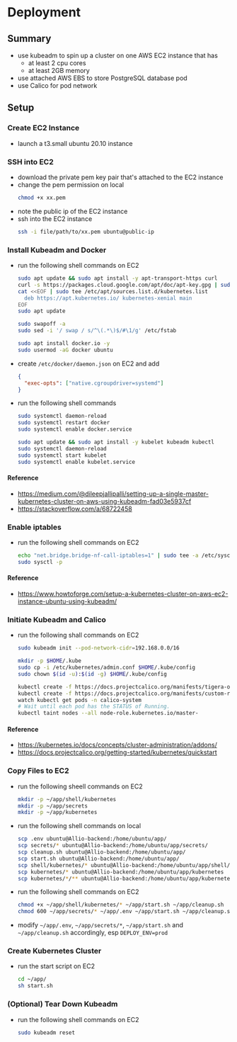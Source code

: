 # Deployment

## Summary

- use kubeadm to spin up a cluster on one AWS EC2 instance that has
  - at least 2 cpu cores
  - at least 2GB memory
- use attached AWS EBS to store PostgreSQL database pod
- use Calico for pod network

## Setup

### Create EC2 Instance

- launch a t3.small ubuntu 20.10 instance

### SSH into EC2

- download the private pem key pair that's attached to the EC2 instance
- change the pem permission on local
  ```sh
  chmod +x xx.pem
  ```
- note the public ip of the EC2 instance
- ssh into the EC2 instance
  ```sh
  ssh -i file/path/to/xx.pem ubuntu@public-ip
  ```

### Install Kubeadm and Docker

- run the following shell commands on EC2

  ```sh
  sudo apt update && sudo apt install -y apt-transport-https curl
  curl -s https://packages.cloud.google.com/apt/doc/apt-key.gpg | sudo apt-key add -
  cat <<EOF | sudo tee /etc/apt/sources.list.d/kubernetes.list
    deb https://apt.kubernetes.io/ kubernetes-xenial main
  EOF
  sudo apt update

  sudo swapoff -a
  sudo sed -i '/ swap / s/^\(.*\)$/#\1/g' /etc/fstab

  sudo apt install docker.io -y
  sudo usermod -aG docker ubuntu
  ```

- create `/etc/docker/daemon.json` on EC2 and add

  ```json
  {
    "exec-opts": ["native.cgroupdriver=systemd"]
  }
  ```

- run the following shell commands

  ```sh
  sudo systemctl daemon-reload
  sudo systemctl restart docker
  sudo systemctl enable docker.service

  sudo apt update && sudo apt install -y kubelet kubeadm kubectl
  sudo systemctl daemon-reload
  sudo systemctl start kubelet
  sudo systemctl enable kubelet.service
  ```

#### Reference

- https://medium.com/@dileepjallipalli/setting-up-a-single-master-kubernetes-cluster-on-aws-using-kubeadm-fad03e5937cf
- https://stackoverflow.com/a/68722458

### Enable iptables

- run the following shell commands on EC2
  ```sh
  echo "net.bridge.bridge-nf-call-iptables=1" | sudo tee -a /etc/sysctl.conf
  sudo sysctl -p
  ```

#### Reference

- https://www.howtoforge.com/setup-a-kubernetes-cluster-on-aws-ec2-instance-ubuntu-using-kubeadm/

### Initiate Kubeadm and Calico

- run the following shall commands on EC2

  ```sh
  sudo kubeadm init --pod-network-cidr=192.168.0.0/16

  mkdir -p $HOME/.kube
  sudo cp -i /etc/kubernetes/admin.conf $HOME/.kube/config
  sudo chown $(id -u):$(id -g) $HOME/.kube/config

  kubectl create -f https://docs.projectcalico.org/manifests/tigera-operator.yaml
  kubectl create -f https://docs.projectcalico.org/manifests/custom-resources.yaml
  watch kubectl get pods -n calico-system
  # Wait until each pod has the STATUS of Running.
  kubectl taint nodes --all node-role.kubernetes.io/master-
  ```

#### Reference

- https://kubernetes.io/docs/concepts/cluster-administration/addons/
- https://docs.projectcalico.org/getting-started/kubernetes/quickstart

### Copy Files to EC2

- run the following sheell commands on EC2

  ```sh
  mkdir -p ~/app/shell/kubernetes
  mkdir -p ~/app/secrets
  mkdir -p ~/app/kubernetes
  ```

- run the following shell commands on local

  ```sh
  scp .env ubuntu@Allio-backend:/home/ubuntu/app/
  scp secrets/* ubuntu@Allio-backend:/home/ubuntu/app/secrets/
  scp cleanup.sh ubuntu@Allio-backend:/home/ubuntu/app/
  scp start.sh ubuntu@Allio-backend:/home/ubuntu/app/
  scp shell/kubernetes/* ubuntu@Allio-backend:/home/ubuntu/app/shell/kubernetes
  scp kubernetes/* ubuntu@Allio-backend:/home/ubuntu/app/kubernetes
  scp kubernetes/*/** ubuntu@Allio-backend:/home/ubuntu/app/kubernetes
  ```

- run the following shell commands on EC2

  ```sh
  chmod +x ~/app/shell/kubernetes/* ~/app/start.sh ~/app/cleanup.sh
  chmod 600 ~/app/secrets/* ~/app/.env ~/app/start.sh ~/app/cleanup.sh
  ```

- modify `~/app/.env`, `~/app/secrets/*`, `~/app/start.sh` and `~/app/cleanup.sh` accordingly, esp `DEPLOY_ENV=prod`

### Create Kubernetes Cluster

- run the start script on EC2
  ```sh
  cd ~/app/
  sh start.sh
  ```

### (Optional) Tear Down Kubeadm

- run the following shell commands on EC2
  ```sh
  sudo kubeadm reset
  ```
